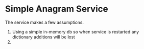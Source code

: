 # Simple Anagram Service

The service makes a few assumptions. 

1. Using a simple in-memory db so when service is restarted any dictionary additions will be lost
2. 